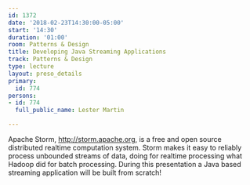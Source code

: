 ```yaml
---
id: 1372
date: '2018-02-23T14:30:00-05:00'
start: '14:30'
duration: '01:00'
room: Patterns & Design
title: Developing Java Streaming Applications
track: Patterns & Design
type: lecture
layout: preso_details
primary:
  id: 774
persons:
- id: 774
  full_public_name: Lester Martin

---
```

Apache Storm, http://storm.apache.org, is a free and open source distributed realtime computation system. Storm makes it easy to reliably process unbounded streams of data, doing for realtime processing what Hadoop did for batch processing. During this presentation a Java based streaming application will be built from scratch!